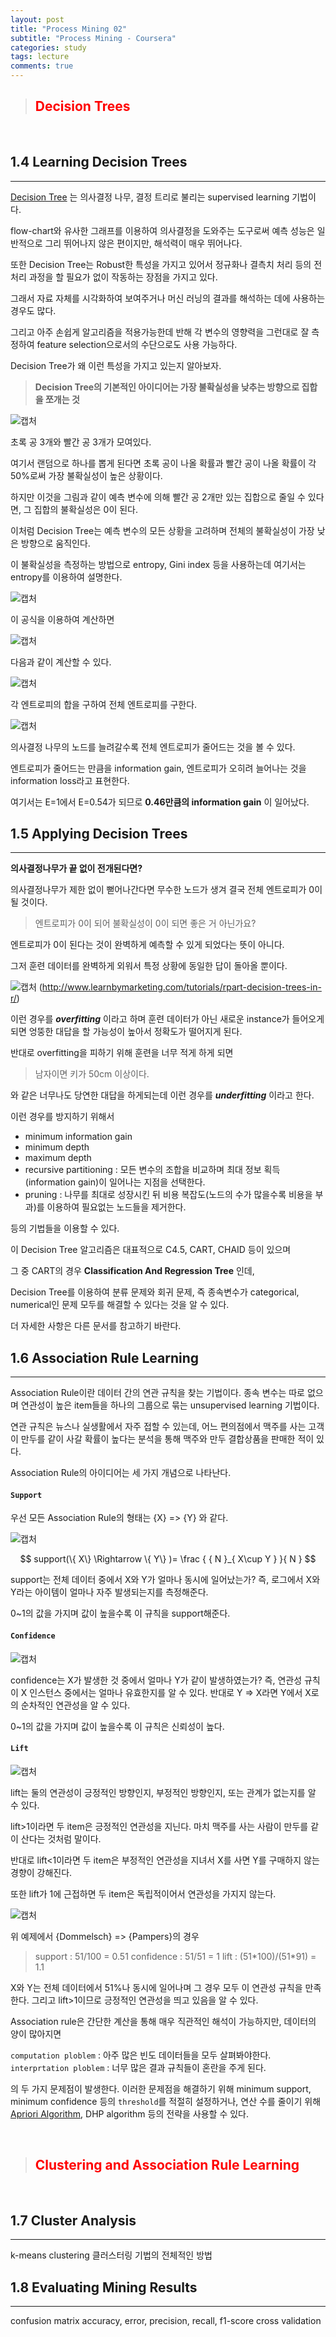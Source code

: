 ```yaml
---
layout: post
title: "Process Mining 02"
subtitle: "Process Mining - Coursera"
categories: study
tags: lecture
comments: true
---
```

> ## <span style="color:red">Decision Trees</span>

<br/>

1.4 Learning Decision Trees
---
---

[Decision Tree](https://en.wikipedia.org/wiki/Decision_tree) 는 의사결정 나무, 결정 트리로 불리는 supervised learning 기법이다.

flow-chart와 유사한 그래프를 이용하여 의사결정을 도와주는 도구로써 예측 성능은 일반적으로 그리 뛰어나지 않은 편이지만, 해석력이 매우 뛰어나다.

또한 Decision Tree는 Robust한 특성을 가지고 있어서 정규화나 결측치 처리 등의 전처리 과정을 할 필요가 없이 작동하는 장점을 가지고 있다.

그래서 자료 자체를 시각화하여 보여주거나 머신 러닝의 결과를 해석하는 데에 사용하는 경우도 많다.

그리고 아주 손쉽게 알고리즘을 적용가능한데 반해 각 변수의 영향력을 그런대로 잘 측정하여 feature selection으로서의 수단으로도 사용 가능하다.

Decision Tree가 왜 이런 특성을 가지고 있는지 알아보자.

> **Decision Tree의 기본적인 아이디어는 가장 불확실성을 낮추는 방향으로 집합을 쪼개는 것**

![캡처](https://i.imgur.com/RBAXmJT.png "강의록")

초록 공 3개와 빨간 공 3개가 모여있다.

여기서 랜덤으로 하나를 뽑게 된다면 초록 공이 나올 확률과 빨간 공이 나올 확률이 각 50%로써 가장 불확실성이 높은 상황이다.

하지만 이것을 그림과 같이 예측 변수에 의해 빨간 공 2개만 있는 집합으로 줄일 수 있다면, 그 집합의 불확실성은 0이 된다.

이처럼 Decision Tree는 예측 변수의 모든 상황을 고려하며 전체의 불확실성이 가장 낮은 방향으로 움직인다.

이 불확실성을 측정하는 방법으로 entropy, Gini index 등을 사용하는데 여기서는 entropy를 이용하여 설명한다.

![캡처](https://i.imgur.com/Dg79p1d.png "강의록")

이 공식을 이용하여 계산하면

![캡처](https://i.imgur.com/hT9FikO.png "강의록")

다음과 같이 계산할 수 있다.

![캡처](https://i.imgur.com/jToYrHH.png "강의록")

각 엔트로피의 합을 구하여 전체 엔트로피를 구한다.

![캡처](https://i.imgur.com/AB9ygaz.png "강의록")

의사결정 나무의 노드를 늘려갈수록 전체 엔트로피가 줄어드는 것을 볼 수 있다.

엔트로피가 줄어드는 만큼을 information gain, 엔트로피가 오히려 늘어나는 것을 information loss라고 표현한다.

여기서는 E=1에서 E=0.54가 되므로
**0.46만큼의 information gain** 이 일어났다.

1.5 Applying Decision Trees
---
---

**의사결정나무가 끝 없이 전개된다면?**

의사결정나무가 제한 없이 뻗어나간다면 무수한 노드가 생겨 결국 전체 엔트로피가 0이 될 것이다.

> 엔트로피가 0이 되어 불확실성이 0이 되면 좋은 거 아닌가요?

엔트로피가 0이 된다는 것이 완벽하게 예측할 수 있게 되었다는 뜻이 아니다.

그저 훈련 데이터를 완벽하게 외워서 특정 상황에 동일한 답이 돌아올 뿐이다.

![캡처](https://i.imgur.com/dQX2064.png)
(http://www.learnbymarketing.com/tutorials/rpart-decision-trees-in-r/)

이런 경우를 ***overfitting*** 이라고 하며
훈련 데이터가 아닌 새로운 instance가 들어오게 되면 엉뚱한 대답을 할 가능성이 높아서 정확도가 떨어지게 된다.

반대로 overfitting을 피하기 위해 훈련을 너무 적게 하게 되면
> 남자이면 키가 50cm 이상이다.

와 같은 너무나도 당연한 대답을 하게되는데
이런 경우를 ***underfitting*** 이라고 한다.

이런 경우를 방지하기 위해서

* minimum information gain
* minimum depth
* maximum depth
* recursive partitioning : 모든 변수의 조합을 비교하며 최대 정보 획득(information gain)이 일어나는 지점을 선택한다.
* pruning : 나무를 최대로 성장시킨 뒤 비용 복잡도(노드의 수가 많을수록 비용을 부과)를 이용하여 필요없는 노드들을 제거한다.

등의 기법들을 이용할 수 있다.

이 Decision Tree 알고리즘은 대표적으로 C4.5, CART, CHAID 등이 있으며

그 중 CART의 경우 **Classification And Regression Tree** 인데,

Decision Tree를 이용하여 분류 문제와 회귀 문제, 즉 종속변수가 categorical, numerical인 문제 모두를 해결할 수 있다는 것을 알 수 있다.

더 자세한 사항은 다른 문서를 참고하기 바란다.

1.6 Association Rule Learning
---
---

Association Rule이란 데이터 간의 연관 규칙을 찾는 기법이다.
종속 변수는 따로 없으며 연관성이 높은 item들을 하나의 그룹으로 묶는 unsupervised learning 기법이다.

연관 규칙은 뉴스나 실생활에서 자주 접할 수 있는데,
어느 편의점에서 맥주를 사는 고객이 만두를 같이 사갈 확률이 높다는 분석을 통해 맥주와 만두 결합상품을 판매한 적이 있다.

Association Rule의 아이디어는 세 가지 개념으로 나타난다.

#### `Support`

우선 모든 Association Rule의 형태는
{X} => {Y} 와 같다.

![캡처](https://i.imgur.com/oYdDr0I.png)

$$ support(\{ X\} \Rightarrow \{ Y\} )= \frac { { N }_{ X\cup Y } }{ N }  $$

support는 전체 데이터 중에서 X와 Y가 얼마나 동시에 일어났는가?
즉, 로그에서 X와 Y라는 아이템이 얼마나 자주 발생되는지를 측정해준다.

0~1의 값을 가지며
값이 높을수록 이 규칙을 support해준다.

#### `Confidence`

![캡처](https://i.imgur.com/J3Thm9u.png)

confidence는 X가 발생한 것 중에서 얼마나 Y가 같이 발생하였는가?
즉, 연관성 규칙이 X 인스턴스 중에서는 얼마나 유효한지를 알 수 있다.
반대로 Y => X라면 Y에서 X로의 순차적인 연관성을 알 수 있다.

0~1의 값을 가지며
값이 높을수록 이 규칙은 신뢰성이 높다.

#### `Lift`

![캡처](https://i.imgur.com/oCPw38S.png)

lift는 둘의 연관성이 긍정적인 방향인지, 부정적인 방향인지, 또는 관계가 없는지를 알 수 있다.

lift>1이라면 두 item은 긍정적인 연관성을 지닌다.
마치 맥주를 사는 사람이 만두를 같이 산다는 것처럼 말이다.

반대로 lift<1이라면 두 item은 부정적인 연관성을 지녀서 X를 사면 Y를 구매하지 않는 경향이 강해진다.

또한 lift가 1에 근접하면 두 item은 독립적이어서 연관성을 가지지 않는다.

![캡처](https://i.imgur.com/ksyiDLt.png)

위 예제에서 {Dommelsch} => {Pampers}의 경우
> support : 51/100 = 0.51
confidence : 51/51 = 1
lift : (51\*100)/(51\*91) = 1.1

X와 Y는 전체 데이터에서 51%나 동시에 일어나며 그 경우 모두 이 연관성 규칙을 만족한다. 그리고 lift>1이므로 긍정적인 연관성을 띄고 있음을 알 수 있다.

Association rule은 간단한 계산을 통해 매우 직관적인 해석이 가능하지만, 데이터의 양이 많아지면

`computation ploblem` : 아주 많은 빈도 데이터들을 모두 살펴봐야한다.
`interprtation ploblem` : 너무 많은 결과 규칙들이 혼란을 주게 된다.

의 두 가지 문제점이 발생한다.
이러한 문제점을 해결하기 위해 minimum support,  minimum confidence 등의 `threshold`를 적절히 설정하거나,
연산 수를 줄이기 위해 [Apriori Algorithm](https://en.wikipedia.org/wiki/Apriori_algorithm), DHP algorithm 등의 전략을 사용할 수 있다.

<br/>

> ## <span style="color:red"> Clustering and Association Rule Learning</span>

<br/>

1.7 Cluster Analysis
---
---

k-means clustering
클러스터링 기법의 전체적인 방법

1.8 Evaluating Mining Results
---
---

confusion matrix
accuracy, error, precision, recall, f1-score
cross validation
